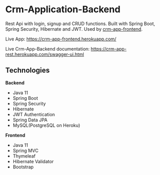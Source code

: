 # Crm-Application-Backend
Rest Api with login, signup and CRUD functions. Built with Spring Boot, Spring Security, Hibernate and JWT. Used by [crm-app-frontend](https://github.com/mslmtrk/Crm-Application-Frontend).

Live App: https://crm-app-frontend.herokuapp.com/

Live Crm-App-Backend documentation: https://crm-app-rest.herokuapp.com/swagger-ui.html

## Technologies
**Backend**
- Java 11
- Spring Boot
- Spring Security
- Hibernate
- JWT Authentication
- Spring Data JPA
- MySQL(PostgreSQL on Heroku)

**Frontend**
- Java 11
- Spring MVC
- Thymeleaf
- Hibernate Validator
- Bootstrap
